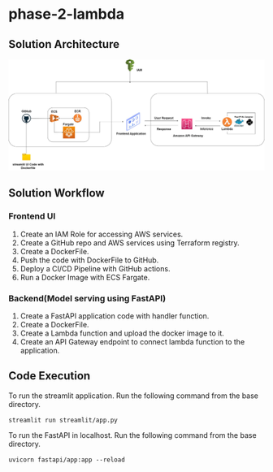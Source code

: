 # phase-2-lambda

## Solution Architecture

![alt text](https://github.com/Annamalaisaravanan/phase-2-lambda/blob/07e6801c32d35adc832ef504ede21d4989bd1c91/ECS-lambda3.jpg)

## Solution Workflow

### Frontend UI

1. Create an IAM Role for accessing AWS services.
2. Create a GitHub repo and AWS services using Terraform registry.
3. Create a DockerFile.
4. Push the code with DockerFile to GitHub.
5. Deploy a CI/CD Pipeline with GitHub actions.
6. Run a Docker Image with ECS Fargate.

### Backend(Model serving using FastAPI)

1. Create a FastAPI application code with handler function.
2. Create a DockerFile.
3. Create a Lambda function and upload the docker image to it.
4. Create an API Gateway endpoint to connect lambda function to the application.

## Code Execution

To run the streamlit application. Run the following command from the base directory.

``` 
streamlit run streamlit/app.py
```

To run the FastAPI in localhost. Run the following command from the base directory.

``` 
uvicorn fastapi/app:app --reload
```



